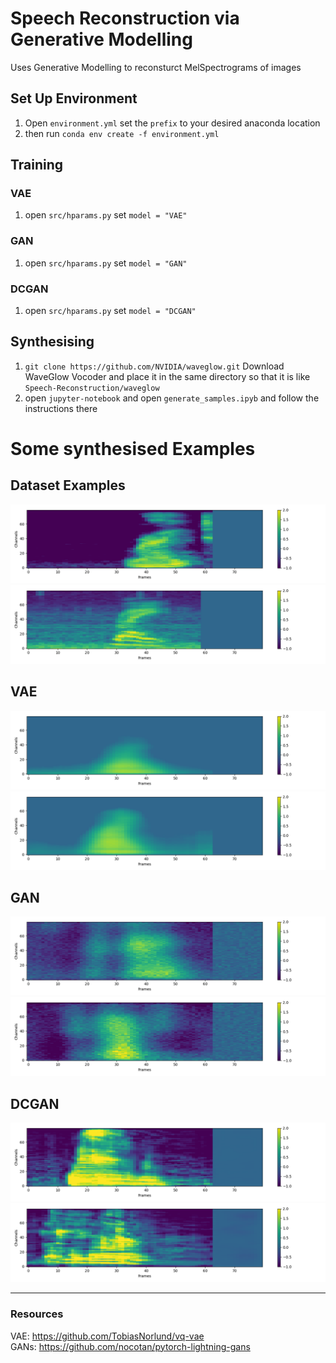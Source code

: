 # Speech Reconstruction via Generative Modelling

Uses Generative Modelling to reconsturct MelSpectrograms of images


## Set Up Environment
1. Open `environment.yml` set the `prefix` to your desired anaconda location
2. then run `conda env create -f environment.yml`



## Training

### VAE
1. open `src/hparams.py` set `model = "VAE"`
### GAN
1. open `src/hparams.py` set `model = "GAN"`
### DCGAN
1. open `src/hparams.py` set `model = "DCGAN"`


## Synthesising
1. `git clone https://github.com/NVIDIA/waveglow.git` Download WaveGlow Vocoder and place it in the same directory so that it is like `Speech-Reconstruction/waveglow`
2. open `jupyter-notebook` and open `generate_samples.ipyb` and follow the instructions there


# Some synthesised Examples

## Dataset Examples

![Dataset Sample 1](/images/dataset1.png)
![Dataset Sample 1](/images/dataset2.png)

## VAE
![Dataset Sample 1](/images/VAE1.png)
![Dataset Sample 1](/images/VAE2.png)

## GAN
![Dataset Sample 1](/images/GAN1.png)
![Dataset Sample 1](/images/GAN2.png)

## DCGAN
![Dataset Sample 1](/images/DCGAN1.png)
![Dataset Sample 1](/images/DCGAN2.png)

---

### Resources

VAE: https://github.com/TobiasNorlund/vq-vae
<br>
GANs: https://github.com/nocotan/pytorch-lightning-gans
